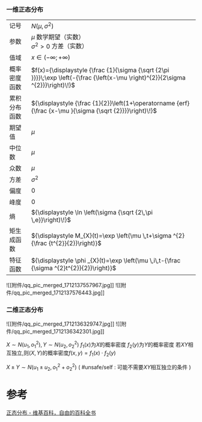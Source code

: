 
### 一维正态分布

|        |                                                                                                                                  |
| ------ | -------------------------------------------------------------------------------------------------------------------------------- |
| 记号     | ${\displaystyle N(\mu ,\sigma ^{2})}$                                                                                            |
| 参数     | ${\displaystyle \mu }$ 数学期望（实数）  <br>${\displaystyle \sigma ^{2}>0}$ 方差（实数）                                                      |
| 值域     | ${\displaystyle x\in (-\infty ;+\infty )\!}$                                                                                     |
| 概率密度函数 | $f(x)={\displaystyle {\frac {1}{\sigma {\sqrt {2\pi }}}}\;\exp \left(-{\frac {\left(x-\mu \right)^{2}}{2\sigma ^{2}}}\right)\!}$ |
| 累积分布函数 | ${\displaystyle {\frac {1}{2}}\left(1+\operatorname {erf} {\frac {x-\mu }{\sigma {\sqrt {2}}}}\right)\!}$                        |
| 期望值    | ${\displaystyle \mu }$                                                                                                           |
| 中位数    | ${\displaystyle \mu }$                                                                                                           |
| 众数     | ${\displaystyle \mu }$                                                                                                           |
| 方差     | ${\displaystyle \sigma ^{2}}$                                                                                                    |
| 偏度     | 0                                                                                                                                |
| 峰度     | 0                                                                                                                                |
| 熵      | ${\displaystyle \ln \left(\sigma {\sqrt {2\,\pi \,e}}\right)\!}$                                                                 |
| 矩生成函数  | ${\displaystyle M_{X}(t)=\exp \left(\mu \,t+\sigma ^{2}{\frac {t^{2}}{2}}\right)}$                                               |
| 特征函数   | ${\displaystyle \phi _{X}(t)=\exp \left(\mu \,i\,t-{\frac {\sigma ^{2}t^{2}}{2}}\right)}$                                        |

![[附件/qq_pic_merged_1712137557967.jpg]]
![[附件/qq_pic_merged_1712137576443.jpg]]
### 二维正态分布
![[附件/qq_pic_merged_1712136329747.jpg]]
![[附件/qq_pic_merged_1712136342301.jpg]]


$X\sim N(u_{1},o_{1}^{2}),Y\sim N(u_{2},o_{2}^{2})$
$f_{1}(x)$为$X$的概率密度
$f_{2}(y)$为$Y$的概率密度
若$XY$相互独立,则$(X,Y)$的概率密度$f(x,y)=f_{1}(x)\cdot f_{2}(y)$

$X\pm Y\sim N(u_{1}\pm u_{2},o_{1}^{2}+o_{2}^{2})$ ( #unsafe/self : 可能不需要$XY$相互独立的条件 )

# 参考
[正态分布 - 维基百科，自由的百科全书](https://zh.wikipedia.org/wiki/%E6%AD%A3%E6%80%81%E5%88%86%E5%B8%83)